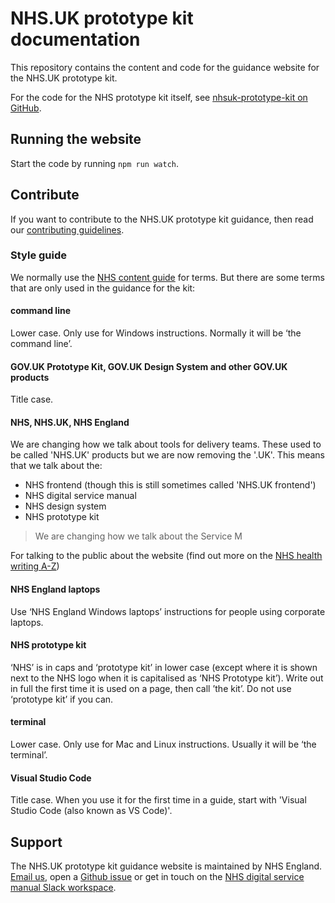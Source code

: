 # NHS.UK prototype kit documentation

This repository contains the content and code for the guidance website for the NHS.UK prototype kit.

For the code for the NHS prototype kit itself, see [nhsuk-prototype-kit on GitHub](https://github.com/nhsuk/nhsuk-prototype-kit).

## Running the website

Start the code by running `npm run watch`.

## Contribute

If you want to contribute to the NHS.UK prototype kit guidance, then read our [contributing guidelines](CONTRIBUTING.md).

### Style guide

We normally use the [NHS content guide](https://service-manual.nhs.uk/content) for terms. But there are some terms that are only used in the guidance for the kit:

#### command line

Lower case. Only use for Windows instructions. Normally it will be ‘the command line’.


#### GOV.UK Prototype Kit, GOV.UK Design System and other GOV.UK products

Title case.

#### NHS, NHS.UK, NHS England


We are changing how we talk about tools for delivery teams. These used to be called 'NHS.UK' products but we are now removing the '.UK'. This means that we talk about the:

* NHS frontend (though this is still sometimes called 'NHS.UK frontend')
* NHS digital service manual
* NHS design system
* NHS prototype kit

> We are changing how we talk about the Service M

For talking to the public about the website (find out more on the [NHS health writing A-Z](https://service-manual.nhs.uk/content/a-to-z-of-nhs-health-writing#N))


#### NHS England laptops

Use ‘NHS England Windows laptops’ instructions for people using corporate laptops.

#### NHS prototype kit

‘NHS’ is in caps and ‘prototype kit’ in lower case (except where it is shown next to the NHS logo when it is capitalised as ‘NHS Prototype kit’). Write out in full the first time it is used on a page, then call ’the kit’. Do not use ‘prototype kit’ if you can.

#### terminal

Lower case. Only use for Mac and Linux instructions. Usually it will be ‘the terminal’.

#### Visual Studio Code

Title case. When you use it for the first time in a guide, start with 'Visual Studio Code (also known as VS Code)'.


## Support

The NHS.UK prototype kit guidance website is maintained by NHS England. [Email us](<mailto:[england.service-manual@nhs.net](mailto:england.service-manual@nhs.net)>), open a [Github issue](https://github.com/nhsuk/nhsuk.service-manual.prototype-kit.docs/issues/new) or get in touch on the [NHS digital service manual Slack workspace](https://join.slack.com/t/nhs-service-manual/shared_invite/enQtNTIyOTEyNjU3NDkyLTk4NDQ3YzkwYzk1Njk5YjAxYTI5YTVkZmUxMGQ0ZjA3NjMyM2ZkNjBlMWMxODVjZjYzNzg1ZmU4MWY1NmE2YzE).
